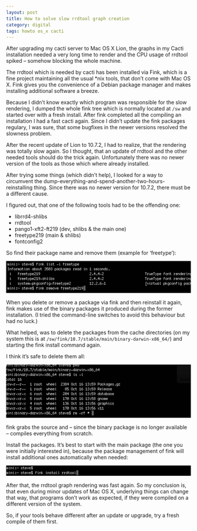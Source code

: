 ```yaml
---
layout: post
title: How to solve slow rrdtool graph creation
category: digital
tags: howto os_x cacti
---
```


After upgrading my cacti server to Mac OS X Lion, the graphs in my Cacti installation needed a very long time to render and the CPU usage of rrdtool spiked – somehow blocking the whole machine.

The rrdtool which is needed by cacti has been installed via Fink, which is a fine project maintaining all the usual \*nix tools, that don’t come with Mac OS X. Fink gives you the convenience of a Debian package manager and makes installing additional software a breeze.

Because I didn’t know exactly which program was responsible for the slow rendering, I dumped the whole fink tree which is normally located at ```/sw``` and started over with a fresh install. After fink completed all the compiling an installation I had a fast cacti again. Since I didn’t update the fink packages regulary, I was sure, that some bugfixes in the newer versions resolved the slowness problem.

After the recent update of Lion to 10.7.2, I had to realize, that the rendering was totally slow again. So I thought, that an update of rrdtool and the other needed tools should do the trick again. Unfortunately there was no newer version of the tools as those which where already installed.

After trying some things (which didn’t help), I looked for a way to circumvent the dump-everything-and-spend-another-two-hours-reinstalling thing. Since there was no newer version for 10.7.2, there must be a different cause.

I figured out, that one of the following tools had to be the offending one:

* librrd4-shlibs
* rrdtool
* pango1-xft2-ft219 (dev, shlibs & the main one)
* freetype219 (main & shlibs)
* fontconfig2

So find their package name and remove them (example for ‘freetype’):

![](/media/remove_package.png)

When you delete or remove a package via fink and then reinstall it again, fink makes use of the binary packages it produced during the former installation. (I tried the command-line switches to avoid this behaviour but had no luck.)

What helped, was to delete the packages from the cache directories (on my system this is at ```/sw/fink/10.7/stable/main/binary-darwin-x86_64/```) and starting the fink install command again.

I think it’s safe to delete them all:

![](/media/NewImage.png)


fink grabs the source and – since the binary package is no longer available – compiles everything from scratch.

Install the packages. It’s best to start with the main package (the one you were initially interested in), because the package management of fink will install additional ones automatically when needed:

![](/media/NewImage1.png)


After that, the rrdtool graph rendering was fast again. So my conclusion is, that even during minor updates of Mac OS X, underlying things can change that way, that programs don’t work as expected, if they were compiled on a different version of the system.

So, if your tools behave different after an update or upgrade, try a fresh compile of them first.
